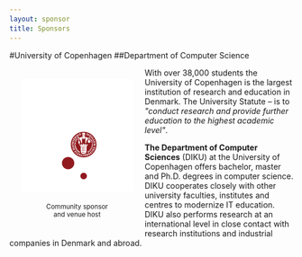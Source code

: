 ```yaml
---
layout: sponsor
title: Sponsors
---
```

#University of Copenhagen
##Department of Computer Science
<div style="width:200px;float:left;padding:20px">
  <div style="height:200px;position:relative;">
    <a href="http://www.diku.dk" target="_blank"><img style="position: absolute; bottom: 0;width:200px" src="/images/UniOfCPH.gif" /></a>
  </div>
  <div style="height:40px;text-align:center;font-size:82%;padding-top:20px;">Community sponsor<br/>and venue host</div>
</div>

With over 38,000 students the University of Copenhagen is the largest institution of research and education in Denmark. The University Statute – is to _"conduct research and provide further education to the highest academic level"_.

__The Department of Computer Sciences__ (DIKU) at the University of Copenhagen offers bachelor, master and Ph.D. degrees in computer science. DIKU cooperates closely with other university faculties, institutes and centres to modernize IT education. DIKU also performs research at an international level in close contact with research institutions and industrial companies in Denmark and abroad.
